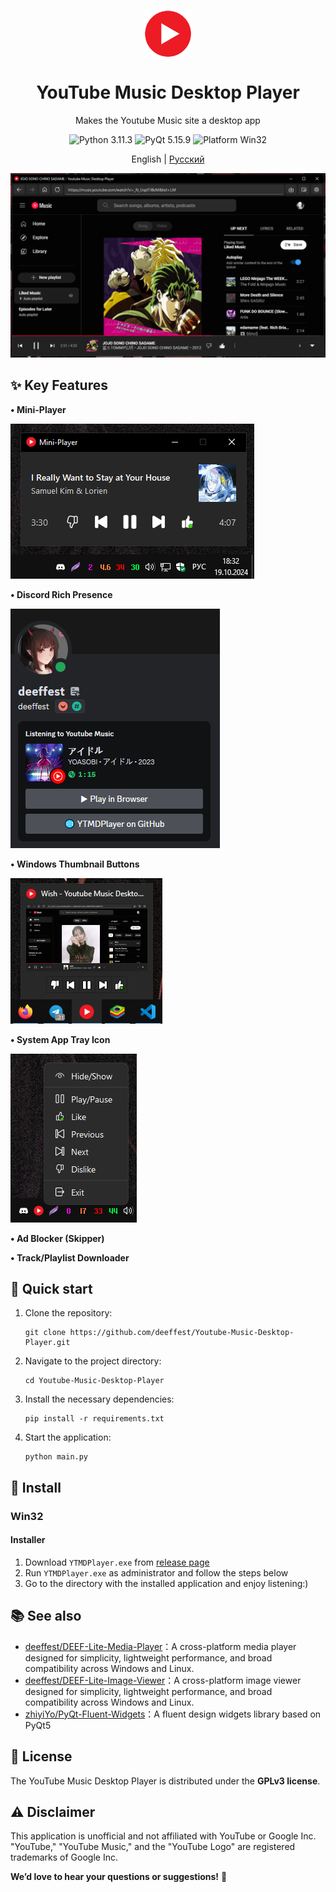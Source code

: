 <p align="center">
  <img width="15%" align="center" src="resources/icons/logo.png" alt="logo">
</p>
  <h1 align="center">
  YouTube Music Desktop Player
</h1>
<p align="center">
  Makes the Youtube Music site a desktop app
</p>

<p align="center">

  <a style="text-decoration:none">
    <img src="https://img.shields.io/badge/Python-3.11.3-blue.svg?color=00B16A" alt="Python 3.11.3"/>
  </a>

  <a style="text-decoration:none">
    <img src="https://img.shields.io/badge/PyQt-5.15.9-blue?color=00B16A" alt="PyQt 5.15.9"/>
  </a>

  <a style="text-decoration:none">
    <img src="https://img.shields.io/badge/Platform-Win32-blue?color=00B16A" alt="Platform Win32"/>
  </a>
</p>

<p align="center">
English | <a href="docs/README_ru.md">Русский</a>
</p>

![Main Window](docs/source/images/Screenshot_1.png)

## ✨ Key Features

<div style="text-align: left;">
  <p><strong>• Mini-Player</strong></p>
  <img src="docs/source/images/Screenshot_2.png" style="max-width: 100%; height: auto;">
  
  <p><strong>• Discord Rich Presence</strong></p>
  <img src="docs/source/images/Screenshot_3.png" style="max-width: 100%; height: auto;">
  
  <p><strong>• Windows Thumbnail Buttons</strong></p>
  <img src="docs/source/images/Screenshot_4.png" style="max-width: 100%; height: auto;">
  
  <p><strong>• System App Tray Icon</strong></p>
  <img src="docs/source/images/Screenshot_5.png" style="max-width: 100%; height: auto;">

  <p><strong>• Ad Blocker (Skipper)</strong></p>
  
  <p><strong>• Track/Playlist Downloader</strong></p>
</div>

## 🚀 Quick start
<ol>
    <li>
        Clone the repository:
        <pre><code>git clone https://github.com/deeffest/Youtube-Music-Desktop-Player.git</code></pre>
    </li>
    <li>
        Navigate to the project directory:
        <pre><code>cd Youtube-Music-Desktop-Player</code></pre>
    </li>
    <li>
        Install the necessary dependencies:
        <pre><code>pip install -r requirements.txt</code></pre>
    </li>
    <li>
        Start the application:
        <pre><code>python main.py</code></pre>
    </li>
</ol>

## 🔧 Install
### Win32
#### Installer
1. Download `YTMDPlayer.exe` from [release page](https://github.com/deeffest/Youtube-Music-Desktop-Player/releases)
2. Run `YTMDPlayer.exe` as administrator and follow the steps below
3. Go to the directory with the installed application and enjoy listening:)

## 📚 See also

- [deeffest/DEEF-Lite-Media-Player](https://github.com/deeffest/DEEF-Lite-Media-Player)：A cross-platform media player designed for simplicity, lightweight performance, and broad compatibility across Windows and Linux. 
- [deeffest/DEEF-Lite-Image-Viewer](https://github.com/deeffest/DEEF-Lite-Image-Viewer)：A cross-platform image viewer designed for simplicity, lightweight performance, and broad compatibility across Windows and Linux. 
- [zhiyiYo/PyQt-Fluent-Widgets](https://github.com/zhiyiYo/PyQt-Fluent-Widgets)：A fluent design widgets library based on PyQt5

## 📜 License
The YouTube Music Desktop Player is distributed under the **GPLv3 license**.

## ⚠️ Disclaimer
This application is unofficial and not affiliated with YouTube or Google Inc. "YouTube," "YouTube Music," and the "YouTube Logo" are registered trademarks of Google Inc.

**We’d love to hear your questions or suggestions!** 💬